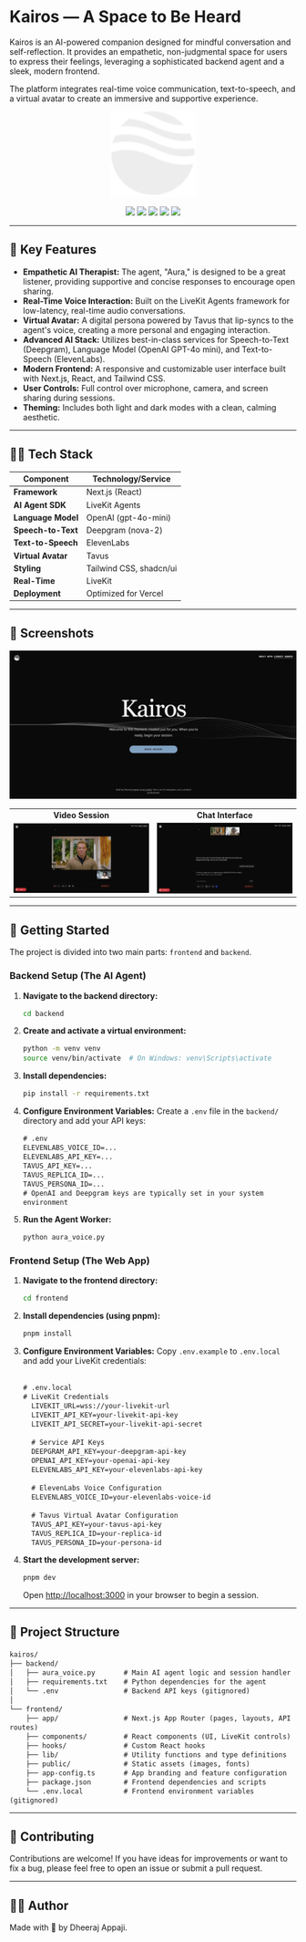 # Kairos — A Space to Be Heard

Kairos is an AI-powered companion designed for mindful conversation and self-reflection. It provides an empathetic, non-judgmental space for users to express their feelings, leveraging a sophisticated backend agent and a sleek, modern frontend.

The platform integrates real-time voice communication, text-to-speech, and a virtual avatar to create an immersive and supportive experience.

<p align="center">
  <img src="assets/logo.svg" width="150" alt="Kairos Logo" />
</p>

<p align="center">
  <img src="https://img.shields.io/badge/AI-Therapist-blueviolet?style=for-the-badge&logo=OpenAI&logoColor=white" />
  <img src="https://img.shields.io/badge/LiveKit-Agent-green?style=for-the-badge&logo=livekit&logoColor=white" />
  <img src="https://img.shields.io/badge/TTS-ElevenLabs-yellow?style=for-the-badge" />
  <img src="https://img.shields.io/badge/Frontend-Next.js-black?style=for-the-badge&logo=nextdotjs&logoColor=white" />
  <img src="https://img.shields.io/badge/Styling-Tailwind_CSS-38bdf8?style=for-the-badge&logo=tailwind-css&logoColor=white" />
</p>

---

## 🎯 Key Features

-   **Empathetic AI Therapist:** The agent, "Aura," is designed to be a great listener, providing supportive and concise responses to encourage open sharing.
-   **Real-Time Voice Interaction:** Built on the LiveKit Agents framework for low-latency, real-time audio conversations.
-   **Virtual Avatar:** A digital persona powered by Tavus that lip-syncs to the agent's voice, creating a more personal and engaging interaction.
-   **Advanced AI Stack:** Utilizes best-in-class services for Speech-to-Text (Deepgram), Language Model (OpenAI GPT-4o mini), and Text-to-Speech (ElevenLabs).
-   **Modern Frontend:** A responsive and customizable user interface built with Next.js, React, and Tailwind CSS.
-   **User Controls:** Full control over microphone, camera, and screen sharing during sessions.
-   **Theming:** Includes both light and dark modes with a clean, calming aesthetic.

---

## 🧑‍💻 Tech Stack

| Component         | Technology/Service                                                                                             |
| ----------------- | -------------------------------------------------------------------------------------------------------------- |
| **Framework**     | Next.js (React)                                                                                                |
| **AI Agent SDK**  | LiveKit Agents                                                                                                 |
| **Language Model**| OpenAI (gpt-4o-mini)                                                                                           |
| **Speech-to-Text**| Deepgram (nova-2)                                                                                              |
| **Text-to-Speech**| ElevenLabs                                                                                                     |
| **Virtual Avatar**| Tavus                                                                                                          |
| **Styling**       | Tailwind CSS, shadcn/ui                                                                                        |
| **Real-Time**     | LiveKit                                                                                                        |
| **Deployment**    | Optimized for Vercel                                                                                           |

---

## 📸 Screenshots
<p align="center"><img src="assets/landing_page.png" alt="Kairos Landing Page"/> </p> <table> <tr> <td align="center"><strong>Video Session</strong></td> <td align="center"><strong>Chat Interface</strong></td> </tr> <tr> <td width="50%"><img src="assets/video_call.png" alt="Kairos Video Call Interface" /></td> <td width="50%"><img src="assets/chat_messages.png" alt="Kairos Chat Messages" /></td> </tr> </table>

---

## 🚀 Getting Started

The project is divided into two main parts: `frontend` and `backend`.

### Backend Setup (The AI Agent)

1.  **Navigate to the backend directory:**
    ```bash
    cd backend
    ```

2.  **Create and activate a virtual environment:**
    ```bash
    python -m venv venv
    source venv/bin/activate  # On Windows: venv\Scripts\activate
    ```

3.  **Install dependencies:**
    ```bash
    pip install -r requirements.txt
    ```

4.  **Configure Environment Variables:**
    Create a `.env` file in the `backend/` directory and add your API keys:
    ```env
    # .env
    ELEVENLABS_VOICE_ID=...
    ELEVENLABS_API_KEY=...
    TAVUS_API_KEY=...
    TAVUS_REPLICA_ID=...
    TAVUS_PERSONA_ID=...
    # OpenAI and Deepgram keys are typically set in your system environment
    ```

5.  **Run the Agent Worker:**
    ```bash
    python aura_voice.py
    ```

### Frontend Setup (The Web App)

1.  **Navigate to the frontend directory:**
    ```bash
    cd frontend
    ```

2.  **Install dependencies (using pnpm):**
    ```bash
    pnpm install
    ```

3.  **Configure Environment Variables:**
    Copy `.env.example` to `.env.local` and add your LiveKit credentials:
    ```env
    
    # .env.local
    # LiveKit Credentials
      LIVEKIT_URL=wss://your-livekit-url
      LIVEKIT_API_KEY=your-livekit-api-key
      LIVEKIT_API_SECRET=your-livekit-api-secret
      
      # Service API Keys
      DEEPGRAM_API_KEY=your-deepgram-api-key
      OPENAI_API_KEY=your-openai-api-key
      ELEVENLABS_API_KEY=your-elevenlabs-api-key
      
      # ElevenLabs Voice Configuration
      ELEVENLABS_VOICE_ID=your-elevenlabs-voice-id
      
      # Tavus Virtual Avatar Configuration
      TAVUS_API_KEY=your-tavus-api-key
      TAVUS_REPLICA_ID=your-replica-id
      TAVUS_PERSONA_ID=your-persona-id
    
    ```

4.  **Start the development server:**
    ```bash
    pnpm dev
    ```
    Open [http://localhost:3000](http://localhost:3000) in your browser to begin a session.

---

## 📁 Project Structure

```
kairos/
├── backend/
│   ├── aura_voice.py       # Main AI agent logic and session handler
│   ├── requirements.txt    # Python dependencies for the agent
│   └── .env                # Backend API keys (gitignored)
│
└── frontend/
    ├── app/                # Next.js App Router (pages, layouts, API routes)
    ├── components/         # React components (UI, LiveKit controls)
    ├── hooks/              # Custom React hooks
    ├── lib/                # Utility functions and type definitions
    ├── public/             # Static assets (images, fonts)
    ├── app-config.ts       # App branding and feature configuration
    ├── package.json        # Frontend dependencies and scripts
    └── .env.local          # Frontend environment variables (gitignored)
```

---

## 🤝 Contributing

Contributions are welcome! If you have ideas for improvements or want to fix a bug, please feel free to open an issue or submit a pull request.

---

## 👨‍💻 Author

Made with 💙 by Dheeraj Appaji.
